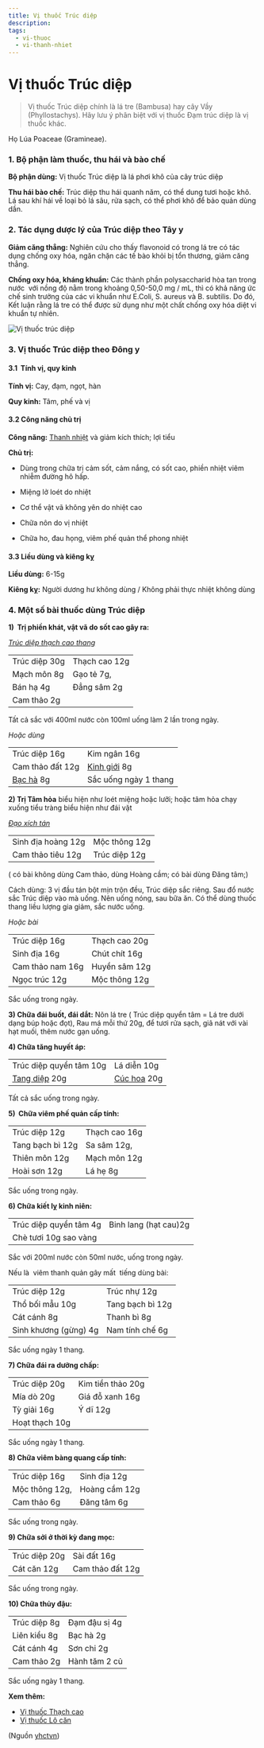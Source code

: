 ```yaml
---
title: Vị thuốc Trúc diệp 
description: 
tags:
  - vi-thuoc
  - vi-thanh-nhiet
---
```


# Vị thuốc Trúc diệp  

> Vị thuốc Trúc diệp chính là lá tre (Bambusa) hay cây Vầy (Phyllostachys). Hãy lưu ý phân biệt với vị thuốc Đạm trúc diệp là vị thuốc khác.

Họ Lúa Poaceae (Gramineae).

### 1. Bộ phận làm thuốc, thu hái và bào chế

**Bộ phận dùng:** Vị thuốc Trúc diệp là lá phơi khô của cây trúc diệp

**Thu hái bào chế:** Trúc diệp thu hái quanh năm, có thể dung tươi hoặc khô. Lá sau khí hái về loại bỏ lá sâu, rửa sạch, có thể phơi khô để bảo quản dùng dần.

### 2. Tác dụng dược lý của Trúc diệp theo Tây y

**Giảm căng thẳng:** Nghiên cứu cho thấy flavonoid có trong lá tre có tác dụng chống oxy hóa, ngăn chặn các tế bào khỏi bị tổn thương, giảm căng thẳng.

**Chống oxy hóa, kháng khuẩn:** Các thành phần polysaccharid hòa tan trong nước  với nồng độ nằm trong khoảng 0,50-50,0 mg / mL, thì có khả năng ức chế sinh trưởng của các vi khuẩn như E.Coli, S. aureus và B. subtilis. Do đó, Kết luận rằng lá tre có thể được sử dụng như một chất chống oxy hóa diệt vi khuẩn tự nhiên.

![Vị thuốc trúc diệp](/imgs/yhctvn/Vi-thuoc-truc-diep.jpg)

### 3. Vị thuốc Trúc diệp theo Đông y

#### 3.1  Tính vị, quy kinh

**Tính vị:** Cay, đạm, ngọt, hàn

**Quy kinh:** Tâm, phế và vị

#### 3.2 Công năng chủ trị

**Công năng:** [Thanh nhiệt](/yhctvn/dai-cuong-thuoc-thanh-nhiet/) và giảm kích thích; lợi tiểu

**Chủ trị:**

+ Dùng trong chữa trị cảm sốt, cảm nắng, có sốt cao, phiền nhiệt viêm nhiễm đường hô hấp.

+ Miệng lở loét do nhiệt

+ Cơ thể vật vã không yên do nhiệt cao

+ Chữa nôn do vị nhiệt

+ Chữa ho, đau họng, viêm phế quản thể phong nhiệt

#### 3.3 Liều dùng và kiêng kỵ

**Liều dùng:** 6-15g

**Kiêng kỵ:** Người dương hư không dùng / Không phải thực nhiệt không dùng

### 4. Một số bài thuốc dùng Trúc diệp

**1)  Trị phiền khát, vật vã do sốt cao gây ra:**

[*Trúc diệp thạch cao thang*](/yhctvn/bai-thuoc-truc-diep-thach-cao-thang/)

|  |  |
| --- | --- |
| Trúc diệp 30g | Thạch cao 12g |
| Mạch môn 8g | Gạo tẻ 7g, |
| Bán hạ 4g | Đẳng sâm 2g |
| Cam thảo 2g |  |

Tất cả sắc với 400ml nước còn 100ml uống làm 2 lần trong ngày.

*Hoặc dùng*

|  |  |
| --- | --- |
| Trúc diệp 16g | Kim ngân 16g |
| Cam thảo đất 12g | [Kinh giới](/yhctvn/vi-thuoc-kinh-gioi/) 8g |
| [Bạc hà](/yhctvn/vi-thuoc-bac-ha/) 8g | Sắc uống ngày 1 thang |

**2) Trị Tâm hỏa** biểu hiện như loét miệng hoặc lưỡi; hoặc tâm hỏa chạy xuống tiểu tràng biểu hiện như đái vặt

[*Đạo xích tán*](/yhctvn/bai-thuoc-dao-xich-tan/)

|  |  |
| --- | --- |
| Sinh địa hoàng 12g | Mộc thông 12g |
| Cam thảo tiêu 12g | Trúc diệp 12g |

( có bài không dùng Cam thảo, dùng Hoàng cầm; có bài dùng Đăng tâm;)

Cách dùng: 3 vị đầu tán bột mịn trộn đều, Trúc diệp sắc riêng. Sau đổ nước sắc Trúc diệp vào mà uống. Nên uống nóng, sau bữa ăn. Có thể dùng thuốc thang liều lượng gia giảm, sắc nước uống.

*Hoặc bài*

|  |  |
| --- | --- |
| Trúc diệp 16g | Thạch cao 20g |
| Sinh địa 16g | Chút chít 16g |
| Cam thảo nam 16g | Huyền sâm 12g |
| Ngọc trúc 12g | Mộc thông 12g |

Sắc uống trong ngày.

**3) Chữa đái buốt, đái dắt:** Nõn lá tre ( Trúc diệp quyển tâm = Lá tre dưới dạng búp hoặc đọt), Rau má mỗi thứ 20g, để tươi rửa sạch, giã nát với vài hạt muối, thêm nước gạn uống.

**4) Chữa tăng huyết áp:**

|  |  |
| --- | --- |
| Trúc diệp quyển tâm 10g | Lá diễn 10g |
| [Tang diệp](/yhctvn/vi-thuoc-tang-diep-la-dau/) 20g | [Cúc hoa](/yhctvn/vi-thuoc-cuc-hoa/) 20g |

Tất cả sắc uống trong ngày.

**5)  Chữa viêm phế quản cấp tính:**

|  |  |
| --- | --- |
| Trúc diệp 12g | Thạch cao 16g |
| Tang bạch bì 12g | Sa sâm 12g, |
| Thiên môn 12g | Mạch môn 12g |
| Hoài sơn 12g | Lá hẹ 8g |

Sắc uống trong ngày.

**6) Chữa kiết lỵ kinh niên:**

|  |  |
| --- | --- |
| Trúc diệp quyển tâm 4g | Binh lang (hạt cau)2g |
| Chè tươi 10g sao vàng |  |

Sắc với 200ml nước còn 50ml nước, uống trong ngày.

Nếu là  viêm thanh quản gây mất  tiếng dùng bài:

|  |  |
| --- | --- |
| Trúc diệp 12g | Trúc nhự 12g |
| Thổ bối mẫu 10g | Tang bạch bì 12g |
| Cát cánh 8g | Thanh bì 8g |
| Sinh khương (gừng) 4g | Nam tính chế 6g |

Sắc uống ngày 1 thang.

**7) Chữa đái ra dưỡng chấp:**

|  |  |
| --- | --- |
| Trúc diệp 20g | Kim tiền thảo 20g |
| Mía dò 20g | Giá đỗ xanh 16g |
| Tỳ giải 16g | Ý dĩ 12g |
| Hoạt thạch 10g |  |

Sắc uống ngày 1 thang.

**8) Chữa viêm bàng quang cấp tính:**

|  |  |
| --- | --- |
| Trúc diệp 16g | Sinh địa 12g |
| Mộc thông 12g, | Hoàng cầm 12g |
| Cam thảo 6g | Đăng tâm 6g |

Sắc uống trong ngày.

**9) Chữa sởi ở thời kỳ đang mọc:**

|  |  |
| --- | --- |
| Trúc diệp 20g | Sài đất 16g |
| Cát căn 12g | Cam thảo đất 12g |

Sắc uống trong ngày.

**10) Chữa thủy đậu:**

|  |  |
| --- | --- |
| Trúc diệp 8g | Đạm đậu sị 4g |
| Liên kiều 8g | Bạc hà 2g |
| Cát cánh 4g | Sơn chi 2g |
| Cam thảo 2g | Hành tăm 2 củ |

Sắc uống ngày 1 thang.

**Xem thêm:**

* [Vị thuốc Thạch cao](/yhctvn/vi-thuoc-thach-cao/)
* [Vị thuốc Lô căn](/yhctvn/vi-thuoc-lo-can/)

(Nguồn <a href="https://yhctvn.com/vi-thuoc-truc-diep/" target="_blank">yhctvn</a>)
